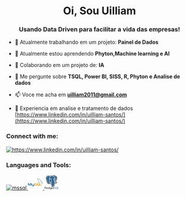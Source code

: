 <h1 align="center">Oi, Sou Uilliam</h1>
<h3 align="center">Usando Data Driven para facilitar a vida das empresas!</h3>

- 🔭 Atualmente trabalhando em um projeto: **Painel de Dados**

- 🌱 Atualmente estou aprendendo **Phyton,Machine learning e AI**

- 👯 Colaborando em um projeto de: **IA**

- 💬 Me pergunte sobre **TSQL, Power BI, SISS, R, Phyton e Analise de dados**

- 📫 Voce me acha em **uilliam2011@gmail.com**

- 📄 Experiencia em analise e tratamento de dados [https://www.linkedin.com/in/uilliam-santos/](https://www.linkedin.com/in/uilliam-santos/)

<h3 align="left">Connect with me:</h3>
<p align="left">
<a href="https://www.linkedin.com/in/uilliam-santos/" target="blank"><img align="center" src="https://raw.githubusercontent.com/rahuldkjain/github-profile-readme-generator/master/src/images/icons/Social/linked-in-alt.svg" alt="https://www.linkedin.com/in/uilliam-santos/" height="30" width="40" /></a>
</p>

<h3 align="left">Languages and Tools:</h3>
<p align="left"> <a href="https://www.microsoft.com/en-us/sql-server" target="_blank" rel="noreferrer"> <img src="https://www.svgrepo.com/show/303229/microsoft-sql-server-logo.svg" alt="mssql" width="40" height="40"/> </a> <a href="https://www.mysql.com/" target="_blank" rel="noreferrer"> <img src="https://raw.githubusercontent.com/devicons/devicon/master/icons/mysql/mysql-original-wordmark.svg" alt="mysql" width="40" height="40"/> </a> <a href="https://www.postgresql.org" target="_blank" rel="noreferrer"> <img src="https://raw.githubusercontent.com/devicons/devicon/master/icons/postgresql/postgresql-original-wordmark.svg" alt="postgresql" width="40" height="40"/> </a> </p>




<!---
Uill-Iam/Uill-Iam is a ✨ special ✨ repository because its `README.md` (this file) appears on your GitHub profile.
You can click the Preview link to take a look at your changes.



- 👋 Hi, I’m @Uill-Iam
- 👀 I’m interested in ...
- 🌱 I’m currently learning ...
- 💞️ I’m looking to collaborate on ...
- 📫 How to reach me ...
- 😄 Pronouns: ...
- ⚡ Fun fact: ...

--->
